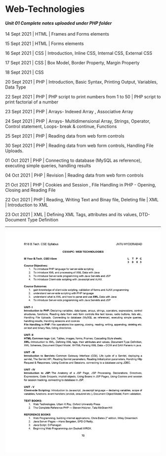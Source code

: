 # Web-Technologies
#### _Unit 01 Complete notes uploaded under PHP folder_

14 Sept 2021 | HTML | Frames and Forms elements

15 Sept 2021 | HTML | Forms elements

16 Sept 2021 | CSS | Introduction, Inline CSS, Internal CSS, External CSS

17 Sept 2021 | CSS | Box Model, Border Property, Margin Property

18 Sept 2021 | CSS

20 Sept 2021 | PHP | Introduction, Basic Syntax, Printing Output, Variables, Data Type

22 Sept 2021 | PHP | PHP script to print numbers from 1 to 50 | PHP script to print factorial of a number

23 Sept 2021 | PHP | Arrays- Indexed Array , Associative Array

24 Sept 2021 | PHP | Arrays- Multidimensional Array, Strings, Operator, Control statement, Loops- break & continue, Functions

25 Sept 2021 | PHP | Reading data from web form controls

30 Sept 2021 | PHP | Reading data from web form controls, Handling File Uploads.

01 Oct 2021  | PHP | Connecting to database (MySQL as reference), executing simple queries, handling results

04 Oct 2021 | PHP | Revision |  Reading data from web form controls

21 Oct 2021 | PHP | Cookies and Session , File Handling in PHP - Opening, Closing and Reading File

22 Oct 2021 | PHP | Reading, Writing Text and Binay file, Deleting file
            | XML | Introduction to XML
            
23 Oct 2021 | XML | Defining XML Tags, attributes and its values, DTD- Document Type Definition

-----------------------------------------------------------------------------------------------------------------

![alt text](Web_Tech_Syllabus.jpg)
